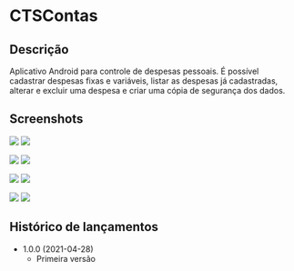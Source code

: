 # CTSContas

## Descrição
Aplicativo Android para controle de despesas pessoais. É possível cadastrar despesas fixas e variáveis, listar as despesas já cadastradas, alterar e excluir uma despesa e criar uma cópia de segurança dos dados.

## Screenshots

![](referencias/screen_splash.png)  ![](referencias/screen_main.png)

![](referencias/screen_add_account_fix.png)  ![](referencias/screen_add_account_var.png)

![](referencias/screen_list.png)  ![](referencias/screen_del.png)

![](referencias/screen_backup.png) ![](referencias/screen_about.png)

## Histórico de lançamentos

* 1.0.0 (2021-04-28)
    * Primeira versão

